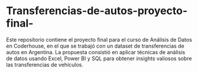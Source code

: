 # Transferencias-de-autos-proyecto-final-
Este repositorio contiene el proyecto final para el curso de Análisis de Datos en Coderhouse, en el que se trabajó con un dataset de transferencias de autos en Argentina. La propuesta consistió en aplicar técnicas de análisis de datos usando Excel, Power BI y SQL para obtener insights valiosos sobre las transferencias de vehículos.
